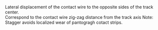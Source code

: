Lateral displacement of the contact wire to the opposite sides of the track center.  
Correspond to the contact wire zig-zag distance from the track axis
Note: Stagger avoids localized wear of pantogragh cotact strips.
